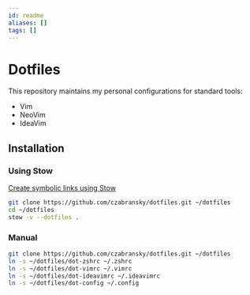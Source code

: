 ```yaml
---
id: readme
aliases: []
tags: []
---
```


# Dotfiles

This repository maintains my personal configurations for standard tools:
 - Vim
 - NeoVim
 - IdeaVim

## Installation

### Using Stow


[Create symbolic links using Stow](https://www.gnu.org/software/stow/)
```sh
git clone https://github.com/czabransky/dotfiles.git ~/dotfiles
cd ~/dotfiles
stow -v --dotfiles .
```

### Manual

```sh
git clone https://github.com/czabransky/dotfiles.git ~/dotfiles
ln -s ~/dotfiles/dot-zshrc ~/.zshrc
ln -s ~/dotfiles/dot-vimrc ~/.vimrc
ln -s ~/dotfiles/dot-ideavimrc ~/.ideavimrc
ln -s ~/dotfiles/dot-config ~/.config

```
